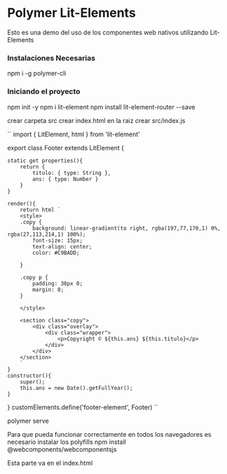 # Polymer Lit-Elements

Esto es una demo del uso de los componentes web nativos utilizando Lit-Elements

### Instalaciones Necesarias
npm i -g polymer-cli

### Iniciando el proyecto
npm init -y
npm i lit-element
npm install lit-element-router --save

crear carpeta src
crear index.html en la raiz
crear src/index.js




``
import { LitElement, html } from 'lit-element'

export class Footer extends LitElement {

    static get properties(){
        return {
            titulo: { type: String },
            ans: { type: Number }
        }
    }

    render(){
        return html `
        <style>
        .copy {
            background: linear-gradient(to right, rgba(197,77,170,1) 0%, rgba(27,113,214,1) 100%);
            font-size: 15px;
            text-align: center;
            color: #C9BADD;
            
        }
        
        .copy p {
            padding: 30px 0;
            margin: 0;
        }

        </style>

        <section class="copy">
            <div class="overlay">
                <div class="wrapper">
                    <p>Copyright © ${this.ans} ${this.titulo}</p>
                </div>
            </div>
        </section>
        `
    }
    constructor(){
        super();
        this.ans = new Date().getFullYear();
    }
}
customElements.define('footer-element', Footer)
``



polymer serve

Para que pueda funcionar correctamente en todos los navegadores es necesario instalar los polyfills
npm install @webcomponents/webcomponentsjs

Esta parte va en el index.html
<!-- load webcomponents bundle, which includes all the necessary polyfills -->
<script src="node_modules/@webcomponents/webcomponentsjs/webcomponents-bundle.js"></script>
